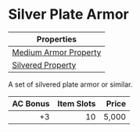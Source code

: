 # Silver Plate Armor

| Properties                                                                  |
| --------------------------------------------------------------------------- |
| [Medium Armor Property](../../Armor%20Properties/Medium%20Armor%20Property.md) |
| [Silvered Property](../../Material%20Properties/Silvered%20Property.md)  |

A set of silvered plate armor or similar.

| AC Bonus | Item Slots | Price |
| -------: | ---------: | ----: |
|       +3 |         10 | 5,000 |
